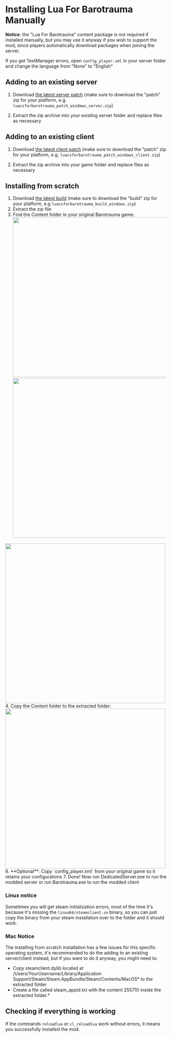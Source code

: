 # Installing Lua For Barotrauma Manually

**Notice**: the "Lua For Barotrauma" content package is not required if installed manually, but you may use it anyway if you wish to support the mod, since players automatically download packages when joining the server.

If you get TextManager errors, open `config_player.xml` in your server folder and change the language from "None" to "English"

## Adding to an existing server

1. Download [the latest server patch](https://github.com/evilfactory/LuaCsForBarotrauma/releases/tag/latest) (make sure to download the "patch" zip for your platform, e.g. `luacsforbarotrauma_patch_windows_server.zip`)

2. Extract the zip archive into your existing server folder and replace files as necessary

## Adding to an existing client

1. Download [the latest client patch](https://github.com/evilfactory/LuaCsForBarotrauma/releases/tag/latest) (make sure to download the "patch" zip for your platform, e.g. `luacsforbarotrauma_patch_windows_client.zip`)

2. Extract the zip archive into your game folder and replace files as necessary


## Installing from scratch

1. Download [the latest build](https://github.com/evilfactory/LuaCsForBarotrauma/releases/tag/latest) (make sure to download the "build" zip for your platform, e.g `luacsforbarotrauma_build_windows.zip`)
2. Extract the zip file
3. Find the Content folder in your original Barotrauma game:<br/>
  <img src="https://cdn.discordapp.com/attachments/799752463619325968/833120013149929492/unknown.png" width="500" /><br/>
  <img src="https://cdn.discordapp.com/attachments/799752463619325968/833120379378991104/unknown.png" width="500" /><br/>
  <img src="https://cdn.discordapp.com/attachments/799752463619325968/833120841277374464/unknown.png" width="500" />
4. Copy the Content folder to the extracted folder:<br/>
  <img src="https://cdn.discordapp.com/attachments/799752463619325968/833133217300742154/unknown.png" width="500" />
6. **Optional**: Copy `config_player.xml` from your original game so it retains your configurations
7. Done! Now run DedicatedServer.exe to run the modded server or run Barotrauma.exe to run the modded client

### Linux notice

Sometimes you will get steam initialization errors, most of the time it's because it's missing the `linux64/steamclient.so` binary, so you can just copy the binary from your steam installation over to the folder and it should work.

### Mac Notice

The installing from scratch installation has a few issues for this specific operating system, it's recommended to do the adding to an existing server/client instead, but if you want to do it anyway, you might need to:
- Copy steamclient.dylib located at /Users/YourUsername/Library/Application Support/Steam/Steam.AppBundle/Steam/Contents/MacOS* to the extracted folder
- Create a file called steam_appid.txt with the content 255710 inside the extracted folder.*

## Checking if everything is working

If the commands `reloadlua` or `cl_reloadlua` work without errors, it means you successfully installed the mod.
